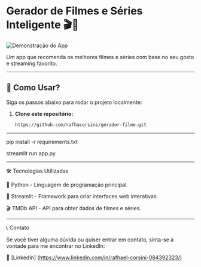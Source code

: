 # Gerador de Filmes e Séries Inteligente 🎬🤖

![Demonstração do App](https://i.imgur.com/lxApkPR.gif)

Um app que recomenda os melhores filmes e séries com base no seu gosto e streaming favorito.

---

## 🚀 Como Usar?

Siga os passos abaixo para rodar o projeto localmente:

1. **Clone este repositório:**
   ```bash
   https://github.com/rafhacorsini/gerador-filme.git

---

pip install -r requirements.txt

streamlit run app.py

---


🛠️ Tecnologias Utilizadas

🐍 Python - Linguagem de programação principal.

🎨 Streamlit - Framework para criar interfaces web interativas.

🎬 TMDb API - API para obter dados de filmes e séries.

---

📞 Contato

Se você tiver alguma dúvida ou quiser entrar em contato, sinta-se à vontade para me encontrar no LinkedIn:

📩 [LinkedIn] (https://www.linkedin.com/in/rafhael-corsini-084392323/)

